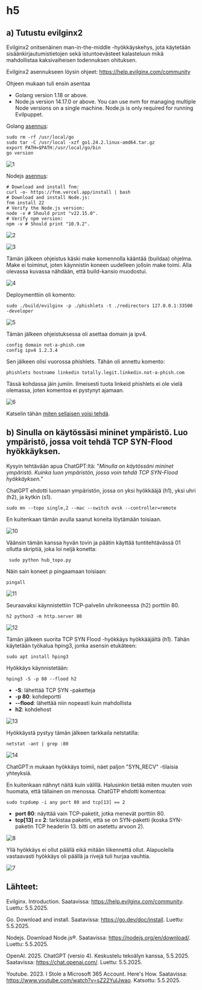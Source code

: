 # h5 

## a) Tutustu evilginx2

Evilginx2 onitsenäinen man-in-the-middle -hyökkäyskehys, jota käytetään sisäänkirjautumistietojen sekä istuntoevästeet kalasteluun mikä mahdollistaa kaksivaiheisen todennuksen ohituksen.

Evilginx2 asennukseen löysin ohjeet: https://help.evilginx.com/community

Ohjeen mukaan tuli ensin asentaa 
- Golang version 1.18 or above.
- Node.js version 14.17.0 or above. You can use nvm for managing multiple Node versions on a single machine. Node.js is only required for running Evilpuppet.

Golang [asennus](https://go.dev/doc/install	):

    sudo rm -rf /usr/local/go 
    sudo tar -C /usr/local -xzf go1.24.2.linux-amd64.tar.gz
    export PATH=$PATH:/usr/local/go/bin
    go version

![1](https://github.com/user-attachments/assets/4f41cffa-48ca-49d4-8570-a72fc97c00e4)

Nodejs [asennus](https://nodejs.org/en/download/):

    # Download and install fnm:
    curl -o- https://fnm.vercel.app/install | bash
    # Download and install Node.js:
    fnm install 22
    # Verify the Node.js version:
    node -v # Should print "v22.15.0".
    # Verify npm version:
    npm -v # Should print "10.9.2".

![2](https://github.com/user-attachments/assets/714f629b-2d83-4914-9a6a-7f75c0bb6031)

![3](https://github.com/user-attachments/assets/235cf3cc-28ef-484d-a01f-c46c5d230abe)

Tämän jälkeen ohjeistus käski make komennolla kääntää (buildaa) ohjelma. Make ei toiminut, joten käynnistin koneen uudelleen jolloin make toimi. Alla olevassa kuvassa nähdään, että build-kansio muodostui.

![4](https://github.com/user-attachments/assets/b73d2100-e7fe-4a82-90db-b5f6e22b3079)

Deploymenttiin oli komento:

    sudo ./build/evilginx -p ./phishlets -t ./redirectors 127.0.0.1:33500 -developer
    
![5](https://github.com/user-attachments/assets/f642caae-6c4c-4142-9c49-a4fdd0e04231)

Tämän jälkeen ohjeistuksessa oli asettaa domain ja ipv4.

    config domain not-a-phish.com
    config ipv4 1.2.3.4

Sen jälkeen olisi vuorossa phishlets. Tähän oli annettu komento:

    phishlets hostname linkedin totally.legit.linkedin.not-a-phish.com

Tässä kohdassa jäin jumiin. Ilmeisesti tuota linkeid phishlets ei ole vielä olemassa, joten komentoa ei pystynyt ajamaan. 

![6](https://github.com/user-attachments/assets/859d4d95-d9cf-4eb6-b8c0-18aac6623b35)

Katselin tähän [miten sellaisen voisi tehdä](https://www.youtube.com/watch?v=sZ22YulJwao).


## b) Sinulla on käytössäsi mininet ympäristö. Luo ympäristö, jossa voit tehdä TCP SYN-Flood hyökkäyksen.

Kysyin tehtävään apua ChatGPT:ltä:  "*Minulla on käytössäni mininet ympäristö. Kuinka luon ympäristön, jossa voin tehdä TCP SYN-Flood hyökkäyksen.*"

ChatGPT ehdotti luomaan ympäristön, jossa on yksi hyökkääjä (h1), yksi uhri (h2), ja kytkin (s1).

    sudo mn --topo single,2 --mac --switch ovsk --controller=remote

En kuitenkaan tämän avulla saanut koneita löytämään toisiaan. 

![10](https://github.com/user-attachments/assets/03da8873-51f5-4810-9530-ba14c18e6b5a)

Väänsin tämän kanssa hyvän tovin ja päätin käyttää tuntitehtävässä 01 ollutta skriptiä, joka loi neljä konetta:

     sudo python hub_topo.py

Näin sain koneet p pingaamaan toisiaan:

    pingall

![11](https://github.com/user-attachments/assets/c8b01382-10b4-42eb-aef9-b9be6dd7a9df)

Seuraavaksi käynnistettiin TCP-palvelin uhrikoneessa (h2) porttiin 80.

    h2 python3 -m http.server 80

![12](https://github.com/user-attachments/assets/d9d98ac2-d151-4990-8b7c-c578f48a4c69)

Tämän jälkeen suorita TCP SYN Flood -hyökkäys hyökkääjältä (h1). Tähän käytetään työkalua hping3, jonka asensin etukäteen:

    sudo apt install hping3

Hyökkäys käynnistetään:

    hping3 -S -p 80 --flood h2

- **-S**: lähettää TCP SYN -paketteja
- **-p 80**: kohdeportti
- **--flood**: lähettää niin nopeasti kuin mahdollista
- **h2**: kohdehost

![13](https://github.com/user-attachments/assets/2c2ec8e5-7d0f-4ee0-bc8e-45f9e3093cf3)

Hyökkäystä pystyy tämän jälkeen tarkkaila netstatilla:

    netstat -ant | grep :80

![14](https://github.com/user-attachments/assets/914d0d14-8593-4cff-9861-5730f738723c)

ChatGPT:n mukaan hyökkäys toimii, näet paljon "SYN_RECV" -tilaisia yhteyksiä.

En kuitenkaan nähnyt näitä kuin välillä. Halusinkin tietää miten muuten voin huomata, että tällainen on menossa. ChatGTP ehdotti komentoa:

    sudo tcpdump -i any port 80 and tcp[13] == 2

- **port 80**: näyttää vain TCP-paketit, jotka menevät porttiin 80.
- **tcp[13] == 2**: tarkistaa paketin, että se on SYN-paketti (koska SYN-paketin TCP headerin 13. bitti on asetettu arvoon 2). 

![8](https://github.com/user-attachments/assets/aec8e32b-b071-4986-b94f-b320c9ee5708)

Yllä hyökkäys ei ollut päällä eikä mitään liikennettä ollut. Alapuolella vastaavasti hyökkäys oli päällä ja rivejä tuli hurjaa vauhtia.

![7](https://github.com/user-attachments/assets/7f9d6cb5-1ae4-4242-a131-6314cb76de41)

## Lähteet:

Evilginx. Introduction. Saatavissa: https://help.evilginx.com/community. Luettu: 5.5.2025.

Go. Download and install. Saatavissa: https://go.dev/doc/install. Luettu: 5.5.2025.

Nodejs. Download Node.js®. Saatavissa: https://nodejs.org/en/download/. Luettu: 5.5.2025.

OpenAI. 2025. ChatGPT (versio 4). Keskustelu tekoälyn kanssa, 5.5.2025. Saatavissa: https://chat.openai.com/. Luettu: 5.5.2025.

Youtube. 2023. I Stole a Microsoft 365 Account. Here's How. Saatavissa: https://www.youtube.com/watch?v=sZ22YulJwao. Katsottu: 5.5.2025.

